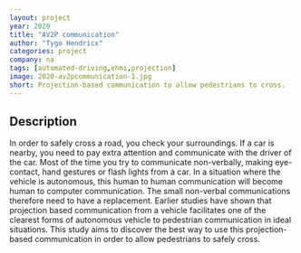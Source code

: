 ```yaml
---
layout: project
year: 2020
title: "AV2P communication"
author: "Tygo Hendricx"
categories: project
company: na
tags: [automated-driving,ehmi,projection]
image: 2020-av2pcommunication-1.jpg
short: Projection-based communication to allow pedestrians to cross.
---
```


## Description
In order to safely cross a road, you check your surroundings. If a car is nearby, you need to pay extra attention and communicate with the driver of the car. Most of the time you try to communicate non-verbally, making eye-contact, hand gestures or flash lights from a car. In a situation where the vehicle is autonomous, this human to human communication will become human to computer communication. The small non-verbal communications therefore need to have a replacement. Earlier studies have shown that projection based communication from a vehicle facilitates one of the clearest forms of autonomous vehicle to pedestrian communication in ideal situations. This study aims to discover the best way to use this projection-based communication in order to allow pedestrians to safely cross.